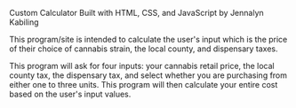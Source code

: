 Custom Calculator
Built with HTML, CSS, and JavaScript
by Jennalyn Kabiling

This program/site is intended to calculate the user's input which is the price of their choice of cannabis strain, the local county, and dispensary taxes.

This program will ask for four inputs: your cannabis retail price, the local county tax, the dispensary tax, and select whether you are purchasing from either one to three units. This program will then calculate your entire cost based on the user's input values.
